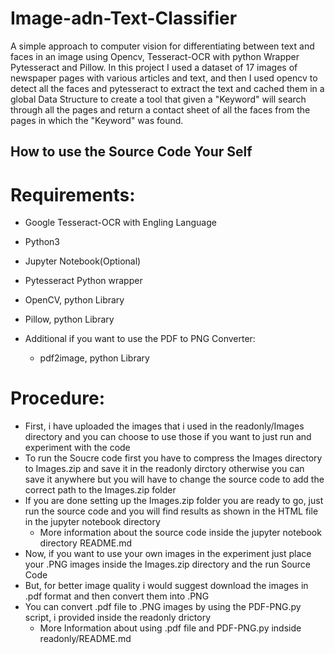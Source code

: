 # Image-adn-Text-Classifier

A simple approach to computer vision for differentiating between text and faces in an image using Opencv, Tesseract-OCR with python Wrapper Pytesseract and Pillow. In this project I used a dataset of 17 images of newspaper pages with various articles and text, and then I used opencv to detect all the faces and pytesseract to extract the text and cached them in a global Data Structure to create a tool that given a "Keyword" will search through all the pages and return a contact sheet of all the faces from the pages in which the "Keyword" was found.

## How to use the Source Code Your Self

# Requirements:

   * Google Tesseract-OCR with Engling Language
   
   * Python3
   
   * Jupyter Notebook(Optional)
   
   * Pytesseract Python wrapper
   
   * OpenCV, python Library
   
   * Pillow, python Library
   
   * Additional if you want to use the PDF to PNG Converter:
     * pdf2image, python Library
     
 # Procedure:
   * First, i have uploaded the images that i used in the readonly/Images directory and you can choose to use those if you want to just run and experiment with the code
   * To run the Soucre code first you have to compress the Images directory to Images.zip and save it in the readonly dirctory otherwise you can save it anywhere but you will have to change the source code to add the correct path to the Images.zip folder
   * If you are done setting up the Images.zip folder you are ready to go, just run the source code and you will find results as shown in the HTML file in the jupyter notebook directory
     * More information about the source code inside the jupyter notebook directory README.md
   * Now, if you want to use your own images in the experiment just place your .PNG images inside the Images.zip directory and the run Source Code
   * But, for better image quality i would suggest download the images in .pdf format and then convert them into .PNG
   * You can convert .pdf file to .PNG images by using the PDF-PNG.py script, i provided inside the readonly drictory
     * More Information about using .pdf file and PDF-PNG.py indside readonly/README.md
